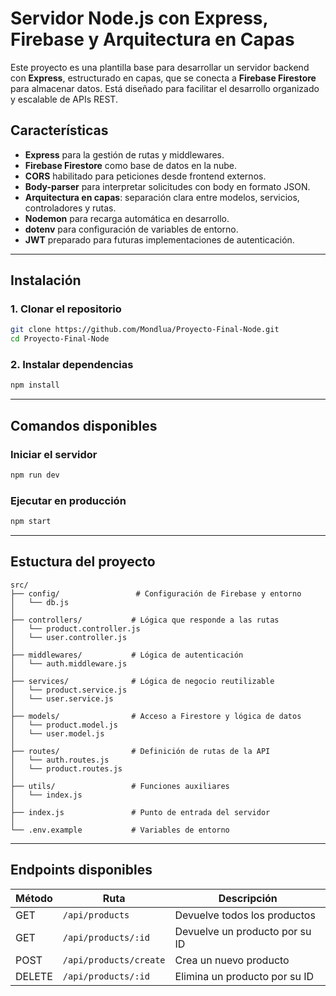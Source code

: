 # Servidor Node.js con Express, Firebase y Arquitectura en Capas

Este proyecto es una plantilla base para desarrollar un servidor backend con **Express**, estructurado en capas, que se conecta a **Firebase Firestore** para almacenar datos. Está diseñado para facilitar el desarrollo organizado y escalable de APIs REST.

## Características

- **Express** para la gestión de rutas y middlewares.
- **Firebase Firestore** como base de datos en la nube.
- **CORS** habilitado para peticiones desde frontend externos.
- **Body-parser** para interpretar solicitudes con body en formato JSON.
- **Arquitectura en capas**: separación clara entre modelos, servicios, controladores y rutas.
- **Nodemon** para recarga automática en desarrollo.
- **dotenv** para configuración de variables de entorno.
- **JWT** preparado para futuras implementaciones de autenticación.

---

## Instalación

### 1. Clonar el repositorio

```bash
git clone https://github.com/Mondlua/Proyecto-Final-Node.git
cd Proyecto-Final-Node
```

### 2. Instalar dependencias

```bash
npm install
```

---

## Comandos disponibles

### Iniciar el servidor

```bash
npm run dev
```

### Ejecutar en producción

```bash
npm start
```

---

## Estuctura del proyecto

```plaintext
src/
├── config/                 # Configuración de Firebase y entorno
│   └── db.js
│
├── controllers/           # Lógica que responde a las rutas
│   └── product.controller.js
│   └── user.controller.js
│
├── middlewares/           # Lógica de autenticación
│   └── auth.middleware.js
│
├── services/              # Lógica de negocio reutilizable
│   └── product.service.js
│   └── user.service.js
│
├── models/                # Acceso a Firestore y lógica de datos
│   └── product.model.js
│   └── user.model.js
│
├── routes/                # Definición de rutas de la API
│   └── auth.routes.js
│   └── product.routes.js
│
├── utils/                 # Funciones auxiliares
│   └── index.js
│
├── index.js               # Punto de entrada del servidor
│
└── .env.example           # Variables de entorno

```

---

## Endpoints disponibles

| Método | Ruta                   | Descripción                          |
|--------|------------------------|--------------------------------------|
| GET    | `/api/products`        | Devuelve todos los productos         |
| GET    | `/api/products/:id`    | Devuelve un producto por su ID       |
| POST   | `/api/products/create` | Crea un nuevo producto               |
| DELETE | `/api/products/:id`    | Elimina un producto por su ID        |
